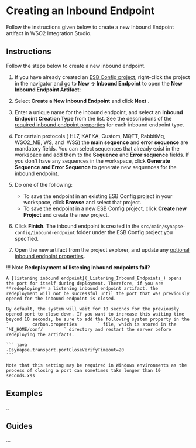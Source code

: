 # Creating an Inbound Endpoint

Follow the instructions given below to create a new Inbound Endpoint artifact in WSO2 Integration Studio.

## Instructions

Follow the steps below to create a new inbound endpoint.

1.  If you have already created an [ESB Config project](../../creating-projects/#esb-config-project), right-click the project in the navigator and go to **New → Inbound Endpoint** to open the **New Inbound Endpoint Artifact**:

2. Select **Create a New Inbound Endpoint** and click **Next** .
3. Enter a unique name for the inbound endpoint, and select an **Inbound Endpoint Creation Type** from the list. See the descriptions of the [required inbound endpoint properties](../../creating-projects/#esb-config-project) for each inbound endpoint type.
4. For certain protocols ( HL7, KAFKA, Custom, MQTT, RabbitMq, WSO2_MB, WS, and  WSS) the **main sequence** and **error sequence** are mandatory fields. You can select sequences that already exist in the workspace and add them to the **Sequence** and **Error sequence** fields. If you don't have any sequences in the workspace, click **Generate Sequence and Error Sequence** to generate new sequences for the inbound endpoint.  
5.	Do one of the following:  
    -   To save the endpoint in an existing ESB Config project in your workspace, click **Browse** and select that project.
    -   To save the endpoint in a new ESB Config project, click **Create new Project** and create the new project.
5.  Click **Finish**. The inbound endpoint is created in the `src/main/synapse-config/inbound-endpoint` folder under the ESB Config project you specified.
6.  Open the new artifact from the project explorer, and update any [optional inbound endpoint properties](../../creating-projects/#esb-config-project).

!!! Note
    **Redeployment of listening inbound endpoints fail?**

    A [listening inbound endpoint](_Listening_Inbound_Endpoints_) opens the port for itself during deployment. Therefore, if you are **redeploying** a listening inbound endpoint artifact, the redeployment will not be successful until the port that was previously opened for the inbound endpoint is closed.
    
    By default, the system will wait for 10 seconds for the previously opened port to close down. If you want to increase this waiting time beyond 10 seconds, be sure to add the following system property in the `         carbon.properties        ` file, which is stored in the `MI_HOME/conf/        ` directory and restart the server before redeploying the artifacts.

    ``` java
    -Dsynapse.transport.portCloseVerifyTimeout=20
    ```

    Note that this setting may be required in Windows environments as the process of closing a port can sometimes take longer than 10 seconds.xss

## Examples
..

## Guides
...